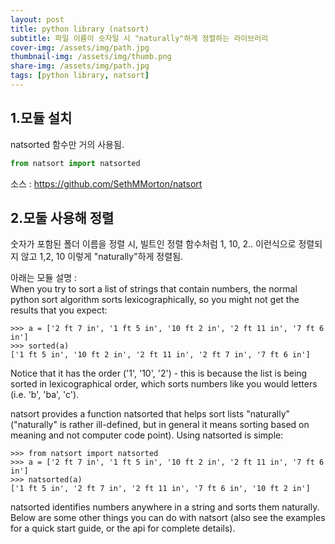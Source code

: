 ```yaml
---
layout: post
title: python library (natsort)
subtitle: 파일 이름이 숫자일 시 "naturally"하게 정렬하는 라이브러리
cover-img: /assets/img/path.jpg
thumbnail-img: /assets/img/thumb.png
share-img: /assets/img/path.jpg
tags: [python library, natsort]
---
```

## 1.모듈 설치
natsorted 함수만 거의 사용됨.   
```python
from natsort import natsorted
```
   
소스 : https://github.com/SethMMorton/natsort    

## 2.모둘 사용해 정렬
숫자가 포함된 폴더 이름을 정렬 시, 빌트인 정렬 함수처럼 1, 10, 2.. 이런식으로 정렬되지 않고 1,2, 10 이렇게 "naturally"하게 정렬됨.

아래는 모듈 설명 :   
When you try to sort a list of strings that contain numbers, the normal python sort algorithm sorts lexicographically, so you might not get the results that you expect:   
```
>>> a = ['2 ft 7 in', '1 ft 5 in', '10 ft 2 in', '2 ft 11 in', '7 ft 6 in']
>>> sorted(a)
['1 ft 5 in', '10 ft 2 in', '2 ft 11 in', '2 ft 7 in', '7 ft 6 in']
```
Notice that it has the order ('1', '10', '2') - this is because the list is being sorted in lexicographical order, which sorts numbers like you would letters (i.e. 'b', 'ba', 'c').       
    
natsort provides a function natsorted that helps sort lists "naturally" ("naturally" is rather ill-defined, but in general it means sorting based on meaning and not computer code point). Using natsorted is simple:     
```
>>> from natsort import natsorted
>>> a = ['2 ft 7 in', '1 ft 5 in', '10 ft 2 in', '2 ft 11 in', '7 ft 6 in']
>>> natsorted(a)
['1 ft 5 in', '2 ft 7 in', '2 ft 11 in', '7 ft 6 in', '10 ft 2 in']
```
natsorted identifies numbers anywhere in a string and sorts them naturally. Below are some other things you can do with natsort (also see the examples for a quick start guide, or the api for complete details).